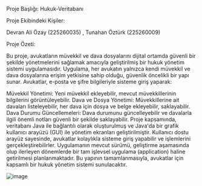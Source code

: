 Proje Başlığı:  Hukuk-Veritabanı

Proje Ekibindeki Kişiler:

Devran Ali Özay (225260035) , 
Tunahan Öztürk  (225260009)

Proje Özeti:

Bu proje, avukatların müvekkil ve dava dosyalarını dijital ortamda güvenli bir şekilde yönetmelerini sağlamak amacıyla geliştirilmiş bir hukuk yönetim sistemi uygulamasıdır. Uygulama, her avukatın yalnızca kendi müvekkil ve dava dosyalarına erişim yetkisine sahip olduğu, güvenlik öncelikli bir yapı sunar. Avukatlar, e-posta ve şifre bilgileriyle sisteme giriş yaparak:

Müvekkil Yönetimi: Yeni müvekkil ekleyebilir, mevcut müvekkillerinin bilgilerini görüntüleyebilir.
Dava ve Dosya Yönetimi: Müvekkillerine ait davaları listeleyebilir, her dava için dosya ve belge ekleyebilir, saklayabilir.
Dava Durumu Güncellemeleri: Dava durumunu güncelleyebilir ve davalarla ilgili önemli notları güvenli bir şekilde saklayabilir.
Proje kapsamında, veritabanı Java ile bağlantılı olarak oluşturulmuş ve Java'da bir grafik kullanıcı arayüzü (GUI) ile yönetim ekranları geliştirilmiştir. Kullanıcı dostu arayüz sayesinde, avukatlar kolaylıkla sisteme giriş yapabilir ve işlemlerini gerçekleştirebilirler. Uygulamanın mevcut sürümü, geliştirme aşamasında olup ilerleyen dönemlerde bir tam işlevsel uygulama (application) haline getirilmesi planlanmaktadır. Bu yapının tamamlanmasıyla, avukatlar için kapsamlı bir hukuk yönetim sistemi sunulacaktır.

![image](https://github.com/user-attachments/assets/f4c4c134-c830-4283-afd8-c97f08c1d5eb)
